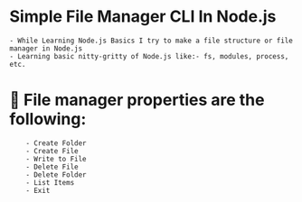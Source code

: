 # Simple File Manager CLI In Node.js

    - While Learning Node.js Basics I try to make a file structure or file manager in Node.js 
    - Learning basic nitty-gritty of Node.js like:- fs, modules, process, etc.

# 📁 File manager properties are the following:

        - Create Folder
        - Create File
        - Write to File
        - Delete File
        - Delete Folder
        - List Items
        - Exit
